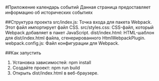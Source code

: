 #Приложение календарь событий
Данная страница предоставляет информацию об исторических событиях

##Структура проекта 
src/index.js: Точка входа для пакета Webpack. Этот файл импортирует файл CSS. src/styles.css: CSS-файл, который Webpack добавляет в пакет JavaScript. 
dist/index.html: HTML-шаблон для dist/index.html файла, сгенерированного HtmlWebpackPlugin. 
webpack.config.js: Файл конфигурации для Webpack. 

##Как запустить
1. Установка зависимостей: npm install
2. Создайте проект: npm run build
3. Открыть dist/index.html в веб-браузере.